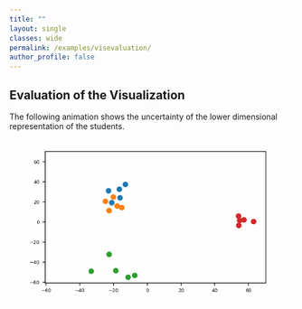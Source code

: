 ```yaml
---
title: ""
layout: single
classes: wide
permalink: /examples/visevaluation/
author_profile: false
---
```


## Evaluation of the Visualization

The following animation shows the uncertainty of the lower dimensional representation of the students.
<img src="_includes/animation.gif">
